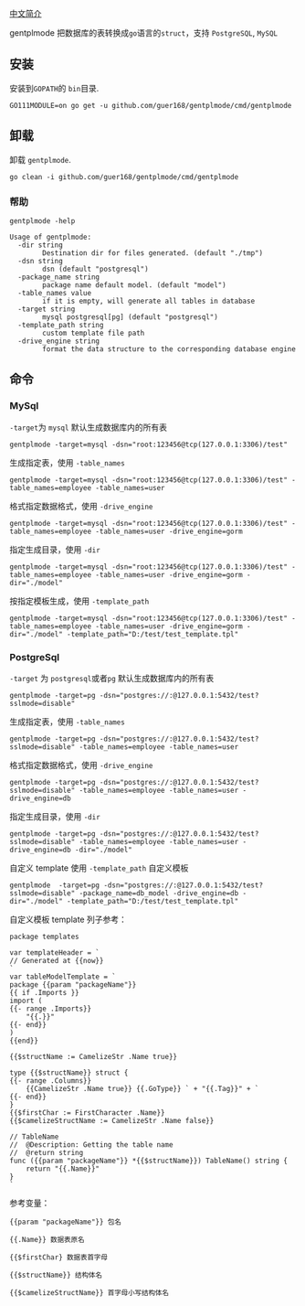 [中文简介](README.md)    

gentplmode 把数据库的表转换成`go`语言的`struct`，支持 `PostgreSQL`, `MySQL`    

## 安装 
安装到`GOPATH`的 `bin`目录.
```
GO111MODULE=on go get -u github.com/guer168/gentplmode/cmd/gentplmode
```
## 卸载 
卸载 `gentplmode`.
```
go clean -i github.com/guer168/gentplmode/cmd/gentplmode
```
### 帮助
```
gentplmode -help 
```
```
Usage of gentplmode:
  -dir string
        Destination dir for files generated. (default "./tmp")
  -dsn string
        dsn (default "postgresql")
  -package_name string
        package name default model. (default "model")
  -table_names value
        if it is empty, will generate all tables in database
  -target string
        mysql postgresql[pg] (default "postgresql")
  -template_path string
        custom template file path
  -drive_engine string
        format the data structure to the corresponding database engine

```


## 命令

### MySql
`-target`为 `mysql`
默认生成数据库内的所有表
```
gentplmode -target=mysql -dsn="root:123456@tcp(127.0.0.1:3306)/test" 
```
生成指定表，使用 `-table_names`
```
gentplmode -target=mysql -dsn="root:123456@tcp(127.0.0.1:3306)/test" -table_names=employee -table_names=user
```
格式指定数据格式，使用 `-drive_engine`    
```
gentplmode -target=mysql -dsn="root:123456@tcp(127.0.0.1:3306)/test" -table_names=employee -table_names=user -drive_engine=gorm
```
指定生成目录，使用 `-dir`    
```
gentplmode -target=mysql -dsn="root:123456@tcp(127.0.0.1:3306)/test" -table_names=employee -table_names=user -drive_engine=gorm -dir="./model"
```
按指定模板生成，使用 `-template_path`    
```
gentplmode -target=mysql -dsn="root:123456@tcp(127.0.0.1:3306)/test" -table_names=employee -table_names=user -drive_engine=gorm -dir="./model" -template_path="D:/test/test_template.tpl"
```

### PostgreSql
`-target` 为 `postgresql`或者`pg`
默认生成数据库内的所有表
```
gentplmode -target=pg -dsn="postgres://:@127.0.0.1:5432/test?sslmode=disable"
```
生成指定表，使用 `-table_names`   
```
gentplmode -target=pg -dsn="postgres://:@127.0.0.1:5432/test?sslmode=disable" -table_names=employee -table_names=user
```
格式指定数据格式，使用 `-drive_engine`  
```
gentplmode -target=pg -dsn="postgres://:@127.0.0.1:5432/test?sslmode=disable" -table_names=employee -table_names=user -drive_engine=db
```
指定生成目录，使用 `-dir`   
```
gentplmode -target=pg -dsn="postgres://:@127.0.0.1:5432/test?sslmode=disable" -table_names=employee -table_names=user -drive_engine=db -dir="./model"
```
自定义 template 使用 `-template_path` 自定义模板 
```
gentplmode  -target=pg -dsn="postgres://:@127.0.0.1:5432/test?sslmode=disable" -package_name=db_model -drive_engine=db -dir="./model" -template_path="D:/test/test_template.tpl" 
```

自定义模板 template 列子参考：
```
package templates

var templateHeader = `
// Generated at {{now}}
`
var tableModelTemplate = `
package {{param "packageName"}}
{{ if .Imports }}
import (
{{- range .Imports}}
	"{{.}}"
{{- end}}
)
{{end}}

{{$structName := CamelizeStr .Name true}}

type {{$structName}} struct {
{{- range .Columns}}
	{{CamelizeStr .Name true}} {{.GoType}} ` + "{{.Tag}}" + `
{{- end}}
}
{{$firstChar := FirstCharacter .Name}}
{{$camelizeStructName := CamelizeStr .Name false}}

// TableName
//  @Description: Getting the table name
//  @return string
func ({{param "packageName"}} *{{$structName}}) TableName() string {
	return "{{.Name}}"
}
`
```

参考变量：
```
{{param "packageName"}} 包名

{{.Name}} 数据表原名

{{$firstChar} 数据表首字母

{{$structName}} 结构体名

{{$camelizeStructName}} 首字母小写结构体名
```
